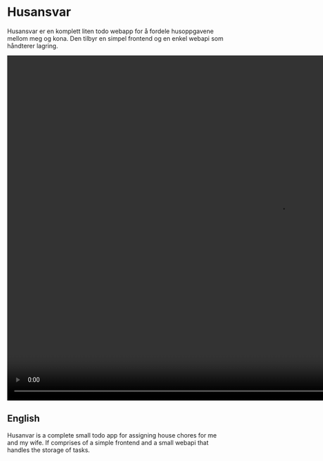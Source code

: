 # Husansvar



Husansvar er en komplett liten todo webapp for å fordele husoppgavene mellom meg og kona. Den tilbyr en simpel frontend
og en enkel webapi som håndterer lagring.

<video width="1260" height="800" controls>
<source src="frontend/static/Demo.mp4" type="video/mp4">
</video>

## English
Husanvar is a complete small todo app for assigning house chores for me and my wife. If comprises of a simple frontend and a small
webapi that handles the storage of tasks.




